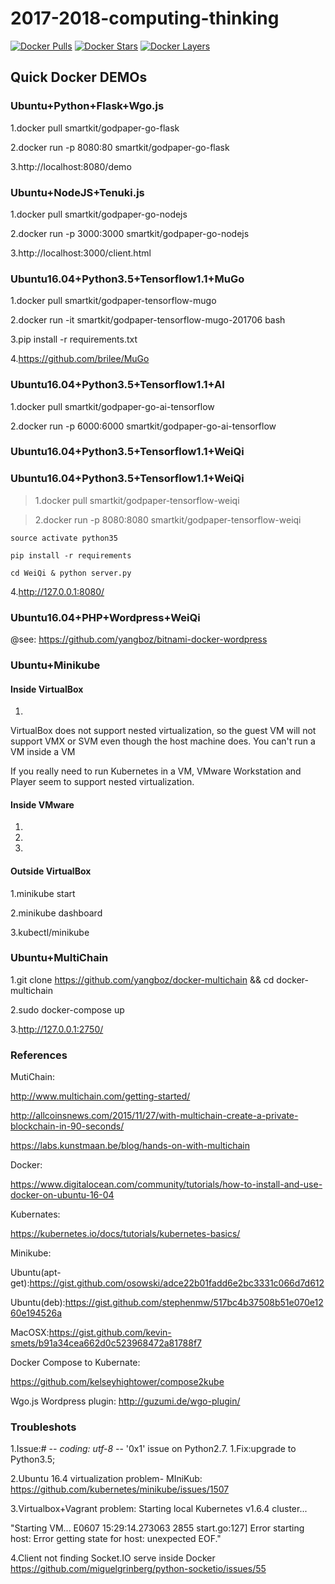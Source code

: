 # 2017-2018-computing-thinking

[![Docker Pulls](https://img.shields.io/docker/pulls/smartkit/godpaper-go-ai-player.svg?maxAge=2592000)](https://hub.docker.com/r/smartkit/godpaper-go-ai-player/)
[![Docker Stars](https://img.shields.io/docker/stars/smartkit/godpaper-go-ai-player.svg?maxAge=2592000)](https://hub.docker.com/r/smartkit/godpaper-go-ai-player/)
[![Docker Layers](https://images.microbadger.com/badges/image/smartkit/godpaper-go-ai-player.svg)](https://microbadger.com/images/smartkit/godpaper-go-ai-player "Get your own image badge on microbadger.com")

## Quick Docker DEMOs

### Ubuntu+Python+Flask+Wgo.js

1.docker pull smartkit/godpaper-go-flask

2.docker run -p 8080:80 smartkit/godpaper-go-flask

3.http://localhost:8080/demo

### Ubuntu+NodeJS+Tenuki.js

1.docker pull smartkit/godpaper-go-nodejs

2.docker run -p 3000:3000 smartkit/godpaper-go-nodejs

3.http://localhost:3000/client.html

### Ubuntu16.04+Python3.5+Tensorflow1.1+MuGo

1.docker pull smartkit/godpaper-tensorflow-mugo

2.docker run -it smartkit/godpaper-tensorflow-mugo-201706 bash

3.pip install -r requirements.txt

4.https://github.com/brilee/MuGo

### Ubuntu16.04+Python3.5+Tensorflow1.1+AI

1.docker pull smartkit/godpaper-go-ai-tensorflow

2.docker run -p 6000:6000 smartkit/godpaper-go-ai-tensorflow

### Ubuntu16.04+Python3.5+Tensorflow1.1+WeiQi

### Ubuntu16.04+Python3.5+Tensorflow1.1+WeiQi

>1.docker pull smartkit/godpaper-tensorflow-weiqi

>2.docker run -p 8080:8080 smartkit/godpaper-tensorflow-weiqi

```
source activate python35

pip install -r requirements

cd WeiQi & python server.py
```

4.http://127.0.0.1:8080/

### Ubuntu16.04+PHP+Wordpress+WeiQi

@see: https://github.com/yangboz/bitnami-docker-wordpress


### Ubuntu+Minikube

#### Inside VirtualBox
1.
VirtualBox does not support nested virtualization, so the guest VM will not support VMX or SVM even though the host machine does. You can't run a VM inside a VM

If you really need to run Kubernetes in a VM, VMware Workstation and Player seem to support nested virtualization.

#### Inside VMware
1.

2.

3.


#### Outside VirtualBox
1.minikube start

2.minikube dashboard

3.kubectl/minikube

### Ubuntu+MultiChain

1.git clone https://github.com/yangboz/docker-multichain && cd docker-multichain

2.sudo docker-compose up

3.http://127.0.0.1:2750/

### 

### References

MutiChain:

http://www.multichain.com/getting-started/

http://allcoinsnews.com/2015/11/27/with-multichain-create-a-private-blockchain-in-90-seconds/

https://labs.kunstmaan.be/blog/hands-on-with-multichain

Docker:

https://www.digitalocean.com/community/tutorials/how-to-install-and-use-docker-on-ubuntu-16-04

Kubernates:

https://kubernetes.io/docs/tutorials/kubernetes-basics/

Minikube:

Ubuntu(apt-get):https://gist.github.com/osowski/adce22b01fadd6e2bc3331c066d7d612

Ubuntu(deb):https://gist.github.com/stephenmw/517bc4b37508b51e070e1260e194526a

MacOSX:https://gist.github.com/kevin-smets/b91a34cea662d0c523968472a81788f7

Docker Compose to Kubernate:

https://github.com/kelseyhightower/compose2kube

Wgo.js Wordpress plugin: http://guzumi.de/wgo-plugin/

### Troubleshots

1.Issue:# -*- coding: utf-8 -*-  '0x1\' issue on Python2.7.
1.Fix:upgrade to Python3.5;

2.Ubuntu 16.4 virtualization problem- MIniKub: https://github.com/kubernetes/minikube/issues/1507

3.Virtualbox+Vagrant problem: Starting local Kubernetes v1.6.4 cluster...

"Starting VM...
E0607 15:29:14.273063    2855 start.go:127] Error starting host: Error getting state for host: unexpected EOF."

4.Client not finding Socket.IO serve inside Docker
https://github.com/miguelgrinberg/python-socketio/issues/55


